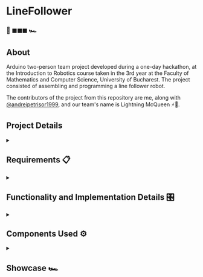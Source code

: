 # LineFollower

### 🏁 ◼◼◼ 🏎

## About

Arduino two-person team project developed during a one-day hackathon, at the Introduction to Robotics course taken in the 3rd year at the Faculty of Mathematics and Computer Science, University of Bucharest. The project consisted of assembling and programming a line follower robot. 

The contributors of the project from this repository are me, along with [@andreipetrisor1999](https://github.com/andreipetrisor1999/LineFollower_ForkedBranch), and our team's name is Lightning McQueen ⚡🚗.

## Project Details

<details>
<summary><h2>Requirements 📋</h2></summary>

### Components Requirements

**Non-electronic:**
* 1 robot chassis
* 2 wheels
* 1 ball caster
* screws for the QTR-8A sensor
* zip ties (for keeping the components in place)

**Electronic:**
* 1 Arduino Uno
* 1 QTR-8A reflectance sensor
* 2 DC motors
* 1 L293D motor driver
* 1 LiPo battery (power source)
* 1 breadboard (medium; 400 pts)
* wires (per logic)

<details>
<summary><h4>Photo of the line follower kit with required components 📷</h4></summary>

![components requirementes](https://user-images.githubusercontent.com/87432371/215327213-3f86bc8e-b3b1-4039-8cee-ee41137acd52.png)

</details>

### Functionality Requirements

Assemble and program the makeshift car, so that it follows the racetrack consisting of a black line that loops, as fast and as correct (no shortcuts between parts of the track, no leaving the track, and no turning back on the track; the only allowed movement is the continuous movement along the black line) as possible. The QTR sensor should use only 6 of its sensors, and it should calibrate itself right before the robot starts traversing the track (meaning no manual calibration of the sensor; or, **as a bonus**, it could use calibration values stored in the EEPROM, from previous calibration attempts). By using a PID controller and modifying its gains (Kp, Ki (**optional**), Kd), define the characteristics of the robot's movement.

### Grading

In the range: 1 - 12p

By default: 1p

Calibration: 2.5p

Racetrack:
* \> 35s (but finished) -> 4.5p
* 35s ..... 5p
* 20s ..... 7.5p
* < 20s .... 7.5p

Bonus: 1p (LEDs for the robot, calibration values saved in EEPROM, robot cosmetics, etc)

</details>

<details>
<summary><h2>Functionality and Implementation Details 🎛</h2></summary>
</br>

**Functionality:**

At first, while on top of the black line, the robot calibrates its sensor by repeatedly moving left and right, learning this way to recognize the black line whenever it appears in front of the sensor, and to dismiss surfaces other than the black line. After a short period of calibration, the robot will attempt to follow any black surface in front of its sensor, while attempting to calculate its speed and to determine its movement behavior through the use of a PID controller.
> Note: Our team's robot managed to finish the racetrack showcased below in **15.430 seconds**!

**Implementation:**

The PID algorithm: The values for the PID controller were chosen randomly at first to observe the behaviour of the robot (not counting the I term and Ki gain). After many test drives during which we took an empirical approach, we settled with the gains Kp = 30, Ki = 0.08, Kd = 150, which pushed the robot close to its full potential. In the end, all of the PID controller's terms and gains were thoroughly used.

Calibration: We calibrated the robot by telling it to rapidly move left and right for a set period of time in the "setup" method of the code. Thus, we used the following self calibration method: when out of all the used sensors, only the rightmost sensor is on the black line, the robot will calibrate itself by turning to the right, when out of all the used sensors, only the leftmost sensor is on the black line, the robot will calibrate itself by turning to the left, and so on.

</details>

<details>
<summary><h2>Components Used ⚙</h2></summary>

**Non-electronic:**
* 1 robot chassis
* 2 wheels
* 1 ball caster
* screws for the QTR-8A sensor
* zip ties (for keeping the components in place)

**Electronic:**
* 1 Arduino Uno
* 1 QTR-8A reflectance sensor
* 2 DC motors
* 1 L293D motor driver
* 1 LiPo battery (power source)
* 1 breadboard (medium; 400 pts)
* wires (per logic)

</details>

<details>
<summary><h2>Showcase 🏎</h2></summary>
</br>

<details>
<summary><h4>Racetrack Picture:</h4></summary>

![racetrack](https://user-images.githubusercontent.com/87432371/213283226-c7c55969-2e19-4f83-b589-6c5681b6e521.jpeg)

</details>

<details>
<summary><h4>Robot Setup Pictures:</h4></summary>

![from the side](https://user-images.githubusercontent.com/87432371/213257714-dea2f7b3-b9df-413d-8651-d11315612f7a.jpeg)

![from the back](https://user-images.githubusercontent.com/87432371/213258241-515ff87a-385a-4171-9397-d99bdc7f5bd8.jpeg)

![from above](https://user-images.githubusercontent.com/87432371/213258269-01c975a0-e59b-475a-9e8f-da9e161ece65.jpeg)

![from the front](https://user-images.githubusercontent.com/87432371/213258303-9be18188-8e27-4d28-aa3b-0b191b589f92.jpeg)

</details>

**Robot Presentation 🤖:** https://www.youtube.com/watch?v=77cRA0fMZrk&ab_channel=AlexandruSasu

</details>
